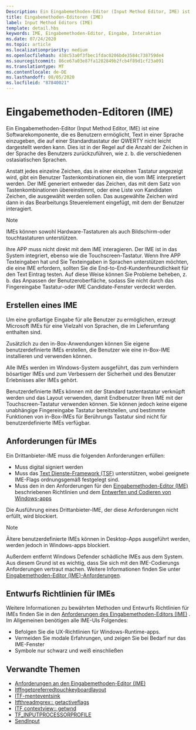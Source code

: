 ```yaml
---
Description: Ein Eingabemethoden-Editor (Input Method Editor, IME) ist eine Softwarekomponente, die es Benutzern ermöglicht, Text in einer Sprache einzugeben, die auf einer Standardtastatur der QWERTY nicht leicht dargestellt werden kann.
title: Eingabemethoden-Editoren (IME)
label: Input Method Editors (IME)
template: detail.hbs
keywords: IME, Eingabemethoden-Editor, Eingabe, Interaktion
ms.date: 07/24/2020
ms.topic: article
ms.localizationpriority: medium
ms.openlocfilehash: 438c53a0f3fbec1fdac0206bde3584c738759de4
ms.sourcegitcommit: 86ce67a03e87fa1282849b2fcb4f89d1cf23a091
ms.translationtype: MT
ms.contentlocale: de-DE
ms.lasthandoff: 08/05/2020
ms.locfileid: "87840021"
---
```

# <a name="input-method-editors-ime"></a>Eingabemethoden-Editoren (IME)

Ein Eingabemethoden-Editor (Input Method Editor, IME) ist eine Softwarekomponente, die es Benutzern ermöglicht, Text in einer Sprache einzugeben, die auf einer Standardtastatur der QWERTY nicht leicht dargestellt werden kann. Dies ist in der Regel auf die Anzahl der Zeichen in der Sprache des Benutzers zurückzuführen, wie z. b. die verschiedenen ostasiatischen Sprachen.

Anstatt jedes einzelne Zeichen, das in einer einzelnen Tastatur angezeigt wird, gibt ein Benutzer Tastenkombinationen ein, die vom IME interpretiert werden. Der IME generiert entweder das Zeichen, das mit dem Satz von Tastenkombinationen übereinstimmt, oder eine Liste von Kandidaten Zeichen, die ausgewählt werden sollen. Das ausgewählte Zeichen wird dann in das Bearbeitungs Steuerelement eingefügt, mit dem der Benutzer interagiert.

> [!NOTE]
> IMEs können sowohl Hardware-Tastaturen als auch Bildschirm-oder touchtastaturen unterstützen.

Ihre APP muss nicht direkt mit dem IME interagieren. Der IME ist in das System integriert, ebenso wie die Touchscreen-Tastatur. Wenn Ihre APP Texteingaben hat und Sie Texteingaben in Sprachen unterstützen möchten, die eine IME erfordern, sollten Sie die End-to-End-Kundenfreundlichkeit für den Text Eintrag testen. Auf diese Weise können Sie Probleme beheben, z. b. das Anpassen der Benutzeroberfläche, sodass Sie nicht durch das Fingereingabe Tastatur-oder IME Candidate-Fenster verdeckt werden.

## <a name="creating-an-ime"></a>Erstellen eines IME

Um eine großartige Eingabe für alle Benutzer zu ermöglichen, erzeugt Microsoft IMEs für eine Vielzahl von Sprachen, die im Lieferumfang enthalten sind.

Zusätzlich zu den in-Box-Anwendungen können Sie eigene benutzerdefinierte IMEs erstellen, die Benutzer wie eine in-Box-IME installieren und verwenden können.

Alle IMEs werden im Windows-System ausgeführt, das zum verhindern bösartiger IMEs und zum Verbessern der Sicherheit und des Benutzer Erlebnisses aller IMEs gehört.

Benutzerdefinierte IMEs können mit der Standard tastentastatur verknüpft werden und das Layout verwenden, damit Endbenutzer Ihren IME mit der Touchscreen-Tastatur verwenden können. Sie können jedoch keine eigene unabhängige Fingereingabe Tastatur bereitstellen, und bestimmte Funktionen von in-Box-IMEs für Berührungs Tastatur sind nicht für benutzerdefinierte IMEs verfügbar.

## <a name="requirements-for-imes"></a>Anforderungen für IMEs

Ein Drittanbieter-IME muss die folgenden Anforderungen erfüllen:

- Muss digital signiert werden
- Muss das [Text Dienste-Framework (TSF)](/windows/win32/tsf/text-services-framework) unterstützen, wobei geeignete IME-Flags ordnungsgemäß festgelegt sind.
- Muss den in den Anforderungen für den [Eingabemethoden-Editor (IME)](input-method-editor-requirements.md) beschriebenen Richtlinien und dem [Entwerfen und Codieren von Windows-apps](/windows/uwp/design/)

Die Ausführung eines Drittanbieter-IME, der diese Anforderungen nicht erfüllt, wird blockiert.

> [!NOTE]
> Ältere benutzerdefinierte IMEs können in Desktop-Apps ausgeführt werden, werden jedoch in Windows-apps blockiert.

Außerdem entfernt Windows Defender schädliche IMEs aus dem System. Aus diesem Grund ist es wichtig, dass Sie sich mit den IME-Codierungs Anforderungen vertraut machen. Weitere Informationen finden Sie unter [Eingabemethoden-Editor (IME)-Anforderungen](input-method-editor-requirements.md).

## <a name="design-guidelines-for-imes"></a>Entwurfs Richtlinien für IMEs

Weitere Informationen zu bewährten Methoden und Entwurfs Richtlinien für IMEs finden Sie in den [Anforderungen des Eingabemethoden-Editors (IME)](input-method-editor-requirements.md) . Im Allgemeinen benötigen alle IME-UIs Folgendes:

- Befolgen Sie die UX-Richtlinien für Windows-Runtime-apps.
- Vermeiden Sie modale Erfahrungen, und zeigen Sie bei Bedarf nur das IME-Fenster
- Symbole nur schwarz und weiß einschließen

## <a name="related-topics"></a>Verwandte Themen

- [Anforderungen an den Eingabemethoden-Editor (IME)](input-method-editor-requirements.md)
- [Itffngetpreferredtouchkeyboardlayout](/windows/win32/api/ctffunc/nn-ctffunc-itffngetpreferredtouchkeyboardlayout)
- [ITF-menteventsink](/windows/win32/api/msctf/nn-msctf-itfcompartmenteventsink)
- [Itfthreadmgrex:: getactiveflags](/windows/win32/api/msctf/nf-msctf-itfthreadmgrex-getactiveflags)
- [ITF contextview:: getwnd](/windows/win32/api/msctf/nf-msctf-itfcontextview-getwnd)
- [TF_INPUTPROCESSORPROFILE](/windows/win32/api/msctf/ns-msctf-tf_inputprocessorprofile)
- [SendInput](/windows/win32/api/winuser/nf-winuser-sendinput)
